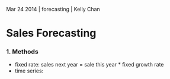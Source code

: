 Mar 24 2014 | forecasting | Kelly Chan
# Sales Forecasting

### 1. Methods

- fixed rate: sales next year = sale this year * fixed growth rate
- time series: 
